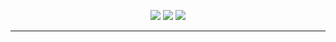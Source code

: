 <p align="center">
  <a href=""><img src="https://img.shields.io/github/sponsors/kuda4910"></a>
  <a href="https://github.com/kuda4910"><img src="https://img.shields.io/github/followers/kuda4910"></a>
<a href="https://discord.gg/YRMQvafJkD"><img src="https://icon-icons.com/downloadimage.php?id=85471&root=1293/PNG/512/&file=2363208-app-chat-discord-game-gamer-social_85471.png"></a>
</p>

---
